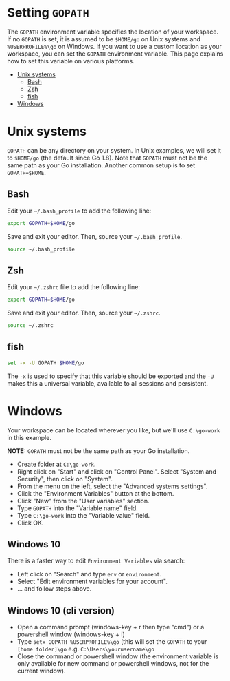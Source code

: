 # Setting `GOPATH`

The `GOPATH` environment variable specifies the location of your workspace. If no `GOPATH` is set, it is assumed to be `$HOME/go` on Unix systems and `%USERPROFILE%\go` on Windows. If you want to use a custom location as your workspace, you can set the `GOPATH` environment variable. This page explains how to set this variable on various platforms.

- [Unix systems](#unix-systems)
  * [Bash](#bash)
  * [Zsh](#zsh)
  * [fish](#fish)
- [Windows](#windows)

# Unix systems

`GOPATH` can be any directory on your system. In Unix examples, we will set it to `$HOME/go` (the default since Go 1.8). Note that `GOPATH` must not be the same path as your Go installation. Another common setup is to set `GOPATH=$HOME`.

## Bash

Edit your `~/.bash_profile` to add the following line:
```bash
export GOPATH=$HOME/go
```

Save and exit your editor. Then, source your `~/.bash_profile`.
```bash
source ~/.bash_profile
```

## Zsh

Edit your `~/.zshrc` file to add the following line:

```bash
export GOPATH=$HOME/go
```
Save and exit your editor. Then, source your `~/.zshrc`.
```bash
source ~/.zshrc
```

## fish

```bash
set -x -U GOPATH $HOME/go
```

The `-x` is used to specify that this variable should be exported
and the `-U` makes this a universal variable, available to all sessions and
persistent.

# Windows

Your workspace can be located wherever you like,
but we'll use `C:\go-work` in this example.

__NOTE:__ `GOPATH` must not be the same path as your Go installation.

* Create folder at `C:\go-work`.
* Right click on "Start" and click on "Control Panel". Select "System and Security", then click on "System".
* From the menu on the left, select the "Advanced systems settings".
* Click the "Environment Variables" button at the bottom.
* Click "New" from the "User variables" section.
* Type `GOPATH` into the "Variable name" field.
* Type `C:\go-work` into the "Variable value" field.
* Click OK.

## Windows 10
There is a faster way to edit `Environment Variables` via search:
* Left click on "Search" and type `env` or `environment`.
* Select "Edit environment variables for your account".
* ... and follow steps above.

## Windows 10 (cli version)
* Open a command prompt (windows-key + r then type "cmd") or a powershell window (windows-key + i)
* Type `setx GOPATH %USERPROFILE%\go` (this will set the `GOPATH` to your `[home folder]\go` e.g. `C:\Users\yourusername\go`
* Close the command or powershell window (the environment variable is only available for new command or powershell windows, not for the current window).